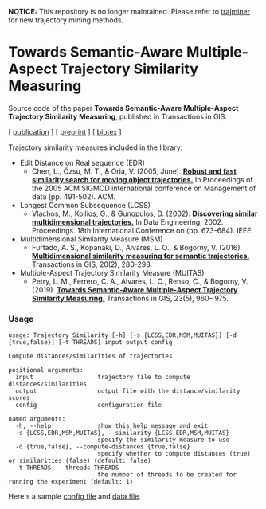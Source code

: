 **NOTICE:** This repository is no longer maintained. Please refer to [trajminer](https://github.com/trajminer/trajminer) for new trajectory mining methods.

# Towards Semantic-Aware Multiple-Aspect Trajectory Similarity Measuring

Source code of the paper **Towards Semantic-Aware Multiple-Aspect Trajectory Similarity Measuring**, published in Transactions in GIS.

[ [publication](https://onlinelibrary.wiley.com/doi/full/10.1111/tgis.12542) ] [ [preprint](./preprint.pdf) ] [ [bibtex](./citation.bib) ]


Trajectory similarity measures included in the library:
* Edit Distance on Real sequence (EDR)
  * Chen, L., Özsu, M. T., & Oria, V. (2005, June). [**Robust and fast similarity search for moving object trajectories.**](https://dl.acm.org/citation.cfm?id=1066213) In Proceedings of the 2005 ACM SIGMOD international conference on Management of data (pp. 491-502). ACM.
* Longest Common Subsequence (LCSS)
  * Vlachos, M., Kollios, G., & Gunopulos, D. (2002). [**Discovering similar multidimensional trajectories.**](http://people.cs.aau.dk/~simas/teaching/trajectories/00994784.pdf) In Data Engineering, 2002. Proceedings. 18th International Conference on (pp. 673-684). IEEE.
* Multidimensional Similarity Measure (MSM)
  * Furtado, A. S., Kopanaki, D., Alvares, L. O., & Bogorny, V. (2016). [**Multidimensional similarity measuring for semantic trajectories.**](https://onlinelibrary.wiley.com/doi/full/10.1111/tgis.12156) Transactions in GIS, 20(2), 280-298.
* Multiple-Aspect Trajectory Similarity Measure (MUITAS)
  * Petry, L. M., Ferrero, C. A., Alvares, L. O., Renso, C., & Bogorny, V. (2019). [**Towards Semantic-Aware Multiple-Aspect Trajectory Similarity Measuring.**](https://onlinelibrary.wiley.com/doi/full/10.1111/tgis.12542) Transactions in GIS, 23(5), 960– 975.


### Usage
```
usage: Trajectory Similarity [-h] [-s {LCSS,EDR,MSM,MUITAS}] [-d {true,false}] [-t THREADS] input output config

Compute distances/similarities of trajectories.

positional arguments:
  input                  trajectory file to compute distances/similarities
  output                 output file with the distance/similarity scores
  config                 configuration file

named arguments:
  -h, --help             show this help message and exit
  -s {LCSS,EDR,MSM,MUITAS}, --similarity {LCSS,EDR,MSM,MUITAS}
                         specify the similarity measure to use
  -d {true,false}, --compute-distances {true,false}
                         specify whether to compute distances (true) or similarities (false) (default: false)
  -t THREADS, --threads THREADS
                         the number of threads to be created for running the experiment (default: 1)
```

Here's a sample [config file](sample_config.json) and [data file](sample_data.csv).
